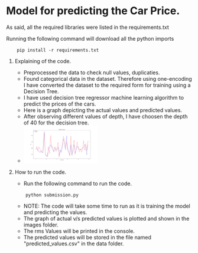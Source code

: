 # Model for predicting the Car Price.

As said, all the required libraries were listed in the requirements.txt

Running the following command will download all the python imports

```console
    pip install -r requirements.txt
```

1) Explaining of the code.
    * Preprocessed the data to check null values, duplicaties. 
    * Found categorical data in the dataset. Therefore using one-encoding I have converted the dataset to the required form for training using a Decision Tree.
    * I have used decision tree regressor machine learning algorithm to predict the prices of the cars.
    * Here is a graph depicting the actual values and predicted values.
    * After observing different values of depth, I have choosen the depth of 40 for the decision tree.
    * <img src="images/prediction_actual_graph.png" alt="drawing" width="200"/>

2) How to run the code.
    * Run the following command to run the code.
    ```console
        python submission.py
    ```
    * NOTE: The code will take some time to run as it is training the model and predicting the values.
    * The graph of actual v/s predicted values is plotted and shown in the images folder.
    * The rms Values will be printed in the console.
    * The predicted values will be stored in the file named "predicted_values.csv" in the data folder.
